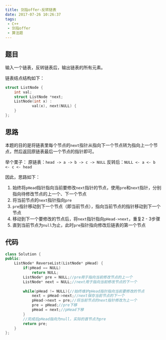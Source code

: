 ```yaml
---
title: 剑指offer-反转链表
date: 2017-07-26 10:26:37
tags:
 - C++
 - 剑指offer
 - 算法题
---
```


## 题目

输入一个链表，反转链表后，输出链表的所有元素。


链表结点结构如下：

```cpp
struct ListNode {
	int val;
	struct ListNode *next;
	ListNode(int x) :
			val(x), next(NULL) {
	}
};
```

<!-- more -->

## 思路

本题的目的是将链表里每个节点的`next`指针从指向下一个节点转为指向上一个节点，然后返回原链表最后一个节点的指针即可。

举个栗子：
原链表：`head -> a -> b -> c -> NULL`
反转后：`NULL <- a <- b <- c <- head`

因此，思路如下：
1. 始终将`pHead`指针指向当前要修改`next`指针的节点，使用`pre`和`next`指针，分别指向待修改节点的上一个、下一个节点
2. 将当前节点的`next`指针指向`pre`
3. `pre`指针移动到下一个节点（即当前节点），指向当前节点的指针移动到下一个节点
4. 移动到下一个要修改的节点后，将`next`指针指向`pHead->next`，重复2 - 3步骤
5. 直到当前节点为`null`为止，此时`pre`指针指向修改后链表的第一个节点

## 代码
```cpp
class Solution {
public:
    ListNode* ReverseList(ListNode* pHead) {
        if(pHead == NULL)
            return NULL;
		ListNode* pre = NULL;//pre用于指向当前修改节点的上一个
        ListNode* next = NULL;//next用于指向当前修改节点的下一个
        
        while(pHead != NULL){//始终维护pHead指针指向当前要修改的节点
            next = pHead->next;//next保存当前节点的下一个
            pHead->next = pre;//将当前节点的next指针修改为上一个
            pre = pHead;//pre下移
            pHead = next;//pHead下移
        }
        //完成后pHead指向为null，实际的首节点为pre
        return pre;
    }
};
```